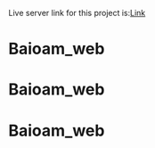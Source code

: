 Live server link for this project is:[Link](https://baoiam-web.github.io/Baioam_web/)
# Baioam_web
# Baioam_web
# Baioam_web

